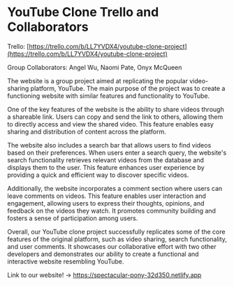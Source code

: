 # YouTube Clone Trello and Collaborators

Trello: [https://trello.com/b/LL7YVDX4/youtube-clone-project](https://trello.com/b/LL7YVDX4/youtube-clone-project)

Group Collaborators: Angel Wu, Naomi Pate, Onyx McQueen

The website is a group project aimed at replicating the popular video-sharing platform, YouTube. The main purpose of the project was to create a functioning website with similar features and functionality to YouTube.

One of the key features of the website is the ability to share videos through a shareable link. Users can copy and send the link to others, allowing them to directly access and view the shared video. This feature enables easy sharing and distribution of content across the platform.

The website also includes a search bar that allows users to find videos based on their preferences. When users enter a search query, the website's search functionality retrieves relevant videos from the database and displays them to the user. This feature enhances user experience by providing a quick and efficient way to discover specific videos.

Additionally, the website incorporates a comment section where users can leave comments on videos. This feature enables user interaction and engagement, allowing users to express their thoughts, opinions, and feedback on the videos they watch. It promotes community building and fosters a sense of participation among users.

Overall, our YouTube clone project successfully replicates some of the core features of the original platform, such as video sharing, search functionality, and user comments. It showcases our collaborative effort with two other developers and demonstrates our ability to create a functional and interactive website resembling YouTube.

Link to our website! -> <https://spectacular-pony-32d350.netlify.app>










<!-- ## Getting Started with Create React App

This project was bootstrapped with [Create React App](https://github.com/facebook/create-react-app).

## Available Scripts

In the project directory, you can run:

### `npm start`

Runs the app in the development mode.\
Open [http://localhost:3000](http://localhost:3000) to view it in your browser.

The page will reload when you make changes.\
You may also see any lint errors in the console.

### `npm test`

Launches the test runner in the interactive watch mode.\
See the section about [running tests](https://facebook.github.io/create-react-app/docs/running-tests) for more information.

### `npm run build`

Builds the app for production to the `build` folder.\
It correctly bundles React in production mode and optimizes the build for the best performance.

The build is minified and the filenames include the hashes.\
Your app is ready to be deployed!

See the section about [deployment](https://facebook.github.io/create-react-app/docs/deployment) for more information.

### `npm run eject`

**Note: this is a one-way operation. Once you `eject`, you can't go back!**

If you aren't satisfied with the build tool and configuration choices, you can `eject` at any time. This command will remove the single build dependency from your project.

Instead, it will copy all the configuration files and the transitive dependencies (webpack, Babel, ESLint, etc) right into your project so you have full control over them. All of the commands except `eject` will still work, but they will point to the copied scripts so you can tweak them. At this point you're on your own.

You don't have to ever use `eject`. The curated feature set is suitable for small and middle deployments, and you shouldn't feel obligated to use this feature. However we understand that this tool wouldn't be useful if you couldn't customize it when you are ready for it.

## Learn More -->

<!-- You can learn more in the [Create React App documentation](https://facebook.github.io/create-react-app/docs/getting-started).

To learn React, check out the [React documentation](https://reactjs.org/). -->
<!-- 
### Code Splitting

This section has moved here: [https://facebook.github.io/create-react-app/docs/code-splitting](https://facebook.github.io/create-react-app/docs/code-splitting)

### Analyzing the Bundle Size

This section has moved here: [https://facebook.github.io/create-react-app/docs/analyzing-the-bundle-size](https://facebook.github.io/create-react-app/docs/analyzing-the-bundle-size)

### Making a Progressive Web App

This section has moved here: [https://facebook.github.io/create-react-app/docs/making-a-progressive-web-app](https://facebook.github.io/create-react-app/docs/making-a-progressive-web-app)

### Advanced Configuration

This section has moved here: [https://facebook.github.io/create-react-app/docs/advanced-configuration](https://facebook.github.io/create-react-app/docs/advanced-configuration)

### Deployment

This section has moved here: [https://facebook.github.io/create-react-app/docs/deployment](https://facebook.github.io/create-react-app/docs/deployment)

### `npm run build` fails to minify -->
<!-- 
This section has moved here: [https://facebook.github.io/create-react-app/docs/troubleshooting#npm-run-build-fails-to-minify](https://facebook.github.io/create-react-app/docs/troubleshooting#npm-run-build-fails-to-minify) -->
